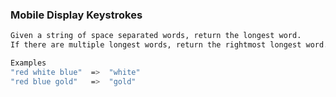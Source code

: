 ### Mobile Display Keystrokes

```sh
Given a string of space separated words, return the longest word.
If there are multiple longest words, return the rightmost longest word.

Examples
"red white blue"  =>  "white"
"red blue gold"   =>  "gold"
```